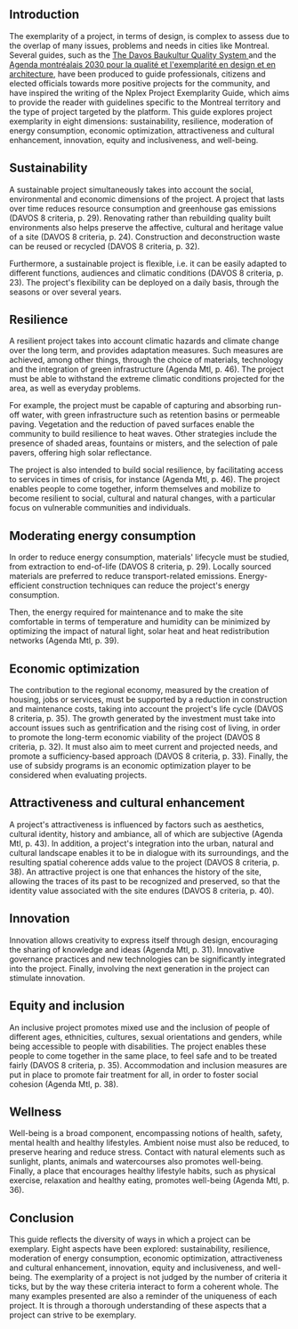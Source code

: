 ## Introduction 

The exemplarity of a project, in terms of design, is complex to assess due to the overlap of many issues, problems and needs in cities like Montreal. Several guides, such as the [The Davos Baukultur Quality System ](https://www.bak.admin.ch/bak/en/home/baukultur/qualitaet/davos-qualitaetssystem-baukultur.html) and the [Agenda montréalais 2030 pour la qualité et l'exemplarité en design et en architecture](https://designmontreal.com/sites/designmontreal.com/files/publications/agenda_mtl_2030_v1.12-19_fr_lr.pdf), have been produced to guide professionals, citizens and elected officials towards more positive projects for the community, and have inspired the writing of the Nplex Project Exemplarity Guide, which aims to provide the reader with guidelines specific to the Montreal territory and the type of project targeted by the platform. This guide explores project exemplarity in eight dimensions: sustainability, resilience, moderation of energy consumption, economic optimization, attractiveness and cultural enhancement, innovation, equity and inclusiveness, and well-being. 

## Sustainability 

A sustainable project simultaneously takes into account the social, environmental and economic dimensions of the project. A project that lasts over time reduces resource consumption and greenhouse gas emissions (DAVOS 8 criteria, p. 29). Renovating rather than rebuilding quality built environments also helps preserve the affective, cultural and heritage value of a site (DAVOS 8 criteria, p. 24). Construction and deconstruction waste can be reused or recycled (DAVOS 8 criteria, p. 32).   

Furthermore, a sustainable project is flexible, i.e. it can be easily adapted to different functions, audiences and climatic conditions (DAVOS 8 criteria, p. 23). The project's flexibility can be deployed on a daily basis, through the seasons or over several years.  

## Resilience 

A resilient project takes into account climatic hazards and climate change over the long term, and provides adaptation measures. Such measures are achieved, among other things, through the choice of materials, technology and the integration of green infrastructure (Agenda Mtl, p. 46). The project must be able to withstand the extreme climatic conditions projected for the area, as well as everyday problems. 

For example, the project must be capable of capturing and absorbing run-off water, with green infrastructure such as retention basins or permeable paving. Vegetation and the reduction of paved surfaces enable the community to build resilience to heat waves. Other strategies include the presence of shaded areas, fountains or misters, and the selection of pale pavers, offering high solar reflectance. 

The project is also intended to build social resilience, by facilitating access to services in times of crisis, for instance (Agenda Mtl, p. 46). The project enables people to come together, inform themselves and mobilize to become resilient to social, cultural and natural changes, with a particular focus on vulnerable communities and individuals. 

## Moderating energy consumption 

In order to reduce energy consumption, materials' lifecycle must be studied, from extraction to end-of-life (DAVOS 8 criteria, p. 29). Locally sourced materials are preferred to reduce transport-related emissions. Energy-efficient construction techniques can reduce the project's energy consumption.  

Then, the energy required for maintenance and to make the site comfortable in terms of temperature and humidity can be minimized by optimizing the impact of natural light, solar heat and heat redistribution networks (Agenda Mtl, p. 39). 

## Economic optimization 

The contribution to the regional economy, measured by the creation of housing, jobs or services, must be supported by a reduction in construction and maintenance costs, taking into account the project's life cycle (DAVOS 8 criteria, p. 35). The growth generated by the investment must take into account issues such as gentrification and the rising cost of living, in order to promote the long-term economic viability of the project (DAVOS 8 criteria, p. 32). It must also aim to meet current and projected needs, and promote a sufficiency-based approach (DAVOS 8 criteria, p. 33). Finally, the use of subsidy programs is an economic optimization player to be considered when evaluating projects. 

## Attractiveness and cultural enhancement 

A project's attractiveness is influenced by factors such as aesthetics, cultural identity, history and ambiance, all of which are subjective (Agenda Mtl, p. 43). In addition, a project's integration into the urban, natural and cultural landscape enables it to be in dialogue with its surroundings, and the resulting spatial coherence adds value to the project (DAVOS 8 criteria, p. 38). An attractive project is one that enhances the history of the site, allowing the traces of its past to be recognized and preserved, so that the identity value associated with the site endures (DAVOS 8 criteria, p. 40).  

## Innovation 

Innovation allows creativity to express itself through design, encouraging the sharing of knowledge and ideas (Agenda Mtl, p. 31). Innovative governance practices and new technologies can be significantly integrated into the project. Finally, involving the next generation in the project can stimulate innovation.  

## Equity and inclusion 

An inclusive project promotes mixed use and the inclusion of people of different ages, ethnicities, cultures, sexual orientations and genders, while being accessible to people with disabilities. The project enables these people to come together in the same place, to feel safe and to be treated fairly (DAVOS 8 criteria, p. 35). Accommodation and inclusion measures are put in place to promote fair treatment for all, in order to foster social cohesion (Agenda Mtl, p. 38). 

## Wellness 

Well-being is a broad component, encompassing notions of health, safety, mental health and healthy lifestyles. Ambient noise must also be reduced, to preserve hearing and reduce stress. Contact with natural elements such as sunlight, plants, animals and watercourses also promotes well-being. Finally, a place that encourages healthy lifestyle habits, such as physical exercise, relaxation and healthy eating, promotes well-being (Agenda Mtl, p. 36). 

## Conclusion 

This guide reflects the diversity of ways in which a project can be exemplary. Eight aspects have been explored: sustainability, resilience, moderation of energy consumption, economic optimization, attractiveness and cultural enhancement, innovation, equity and inclusiveness, and well-being. The exemplarity of a project is not judged by the number of criteria it ticks, but by the way these criteria interact to form a coherent whole. The many examples presented are also a reminder of the uniqueness of each project. It is through a thorough understanding of these aspects that a project can strive to be exemplary. 